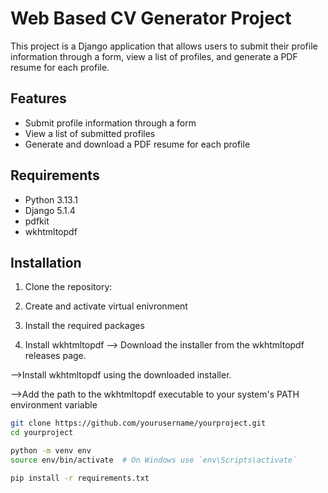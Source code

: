 # Web Based CV Generator Project

This project is a Django application that allows users to submit their profile information through a form, view a list of profiles, and generate a PDF resume for each profile.

## Features

- Submit profile information through a form
- View a list of submitted profiles
- Generate and download a PDF resume for each profile

## Requirements

- Python 3.13.1
- Django 5.1.4
- pdfkit
- wkhtmltopdf

## Installation

1. Clone the repository:

2. Create and activate virtual enivronment

3. Install the required packages

4. Install wkhtmltopdf
--> Download the installer from the wkhtmltopdf releases page.    

-->Install wkhtmltopdf using the downloaded installer.

-->Add the path to the wkhtmltopdf executable to your system's  PATH environment variable

```sh
git clone https://github.com/yourusername/yourproject.git
cd yourproject

python -m venv env
source env/bin/activate  # On Windows use `env\Scripts\activate`

pip install -r requirements.txt

